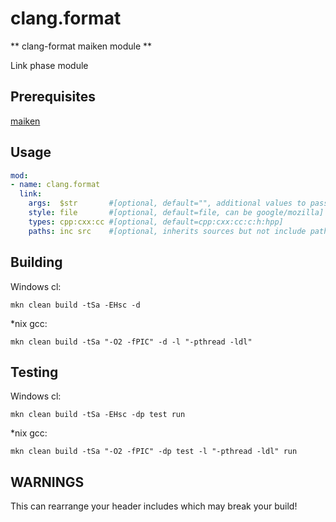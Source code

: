 # clang.format

** clang-format maiken module **

Link phase module

## Prerequisites
  [maiken](https://github.com/Dekken/maiken)

## Usage

```yaml
mod:
- name: clang.format
  link:
    args:  $str       #[optional, default="", additional values to pass to clang-format]
    style: file       #[optional, default=file, can be google/mozilla]
    types: cpp:cxx:cc #[optional, default=cpp:cxx:cc:c:h:hpp]
    paths: inc src    #[optional, inherits sources but not include paths]
```

## Building

  Windows cl:

    mkn clean build -tSa -EHsc -d


  *nix gcc:

    mkn clean build -tSa "-O2 -fPIC" -d -l "-pthread -ldl"


## Testing

  Windows cl:

    mkn clean build -tSa -EHsc -dp test run


  *nix gcc:

    mkn clean build -tSa "-O2 -fPIC" -dp test -l "-pthread -ldl" run

## WARNINGS

This can rearrange your header includes which may break your build!
